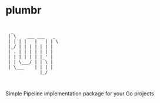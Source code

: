 # plumbr

```
                     
  _                  
 | \    ___ ___   _  
 | | | |   |   | | \ 
 |_/ | | | | | | |   
 | . | | | | | | |   
 | | | | | | |_' |   
 | | \___/ | | \ |   
 | \___    | | | |   
             |_/     
                     
                     
```
Simple Pipeline implementation package for your Go projects
